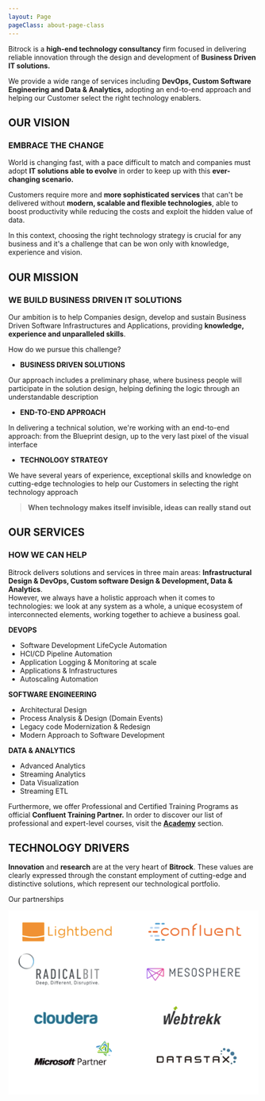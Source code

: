 ```yaml
---
layout: Page
pageClass: about-page-class
---
```


<div class="border-block">

Bitrock is a **high-end technology consultancy** firm focused in delivering reliable innovation through the design and development of **Business Driven IT solutions.** 

We provide a wide range of services including **DevOps, Custom Software Engineering and Data & Analytics,** adopting an end-to-end approach and helping our Customer select the right technology enablers.

</div>

<div class="block">

## OUR VISION
### EMBRACE THE CHANGE
World is changing fast, with a pace difficult to match and companies must adopt **IT solutions able to evolve** in order to keep up with this **ever-changing scenario.**

Customers require more and **more sophisticated services** that can't be delivered without **modern, scalable and flexible technologies**, able to boost productivity while reducing the costs and exploit the hidden value of data.

In this context, choosing the right technology strategy is crucial for any business and it's a challenge that can be won only with knowledge, experience and vision.

</div>

<div class="block">

## OUR MISSION
### WE BUILD BUSINESS DRIVEN IT SOLUTIONS
Our ambition is to help Companies design, develop and sustain Business Driven Software Infrastructures and Applications, providing **knowledge, experience and unparalleled skills**.

How do we pursue this challenge?

-   **BUSINESS DRIVEN SOLUTIONS**

Our approach includes a preliminary phase, where business people will participate in the solution design, helping defining the logic through an understandable description

-   **END-TO-END APPROACH**

In delivering a technical solution, we're working with an end-to-end approach: from the Blueprint design, up to the very last pixel of the visual interface

-   **TECHNOLOGY STRATEGY**

We have several years of experience, exceptional skills and knowledge on cutting-edge technologies to help our Customers in selecting the right technology approach

</div>

<div class="blockquote">

> **When technology makes itself invisible, ideas can really stand out**

</div>

<div class="block">

## OUR SERVICES
### HOW WE CAN HELP
Bitrock delivers solutions and services in three main areas: **Infrastructural Design & DevOps, Custom software Design & Development, Data & Analytics**.<br/>
However, we always have a holistic approach when it comes to technologies: we look at any system as a whole, a unique ecosystem of interconnected elements, working together to achieve a business goal.

**DEVOPS**
-   Software Development LifeCycle Automation
-   HCI/CD Pipeline Automation
-   Application Logging & Monitoring at scale
-   Applications & Infrastructures
-   Autoscaling Automation

**SOFTWARE ENGINEERING**
-   Architectural Design
-   Process Analysis & Design (Domain Events)
-   Legacy code Modernization & Redesign
-   Modern Approach to Software Development

**DATA & ANALYTICS**
-   Advanced Analytics
-   Streaming Analytics
-   Data Visualization
-   Streaming ETL

Furthermore, we offer Professional and Certified Training Programs as official **Confluent Training Partner.** In order to discover our list of professional and expert-level courses, visit the [**Academy**](https://bitrock.it/academy/) section.

</div>

<div class="block">

## TECHNOLOGY DRIVERS
**Innovation** and **research** are at the very heart of **Bitrock**. These values are clearly expressed through the constant employment of cutting-edge and distinctive solutions, which represent our technological portfolio.

</div>

Our partnerships

![/img/partners.png](/img/partners.png)
